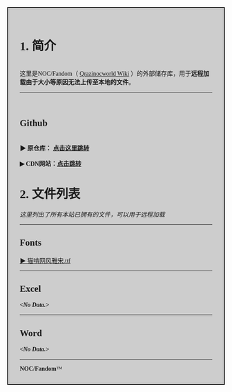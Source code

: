 <style>
  @import url('https://fonts.googleapis.com/css2?family=Noto+Serif+SC:wght@200..900&display=swap');
</style>
<div style="background-color:#CDCDCD; padding:27px; border: 2px solid #000000; font-family: 'Noto Serif SC';">

  <h1>1. 简介</h1>
  <br>
这里是NOC/Fandom（ <a href="https://qrazinocworld.fandom.com/zh/">Qrazinocworld Wiki</a> ）的外部储存库，用于<b>远程加载由于大小等原因无法上传至本地的文件</b>。
<hr>
<br>
<h2><b> Github</b></h2>
<br>
<b>▶ 原仓库： <a href="https://github.com/NOCFandom/NOCFandom.github.io/">点击这里跳转</a></b>
<br>
<br>
<b>▶ CDN网站：<a href="https://nocfandom.github.io/">点击跳转</a></b>
<br>
<h1><b>2. 文件列表</b></h1>
<i>这里列出了所有本站已拥有的文件，可以用于远程加载</i>
<br>
<hr>
<h2><b>Fonts</b></h2>
<a href="https://nocfandom.github.io/Fonts/%E7%8C%AB%E5%95%83%E7%BD%91%E9%A3%8E%E9%9B%85%E5%AE%8B.ttf">▶ 猫啃网风雅宋.ttf</a>
<br>
<hr>
<h2><b>Excel</b></h2>
<b><i>&lt;No Data.&gt;</i></b>
<br>
<hr>
<h2><b>Word</b></h2>
<b><i>&lt;No Data.&gt;</i></b>
<br>
<hr>
<!-- 这是商标，别搞 -->
<b>NOC/Fandom</b>&#8482;
</div>
